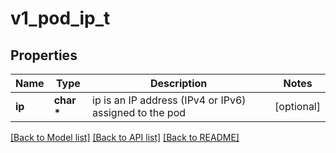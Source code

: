 # v1_pod_ip_t

## Properties
Name | Type | Description | Notes
------------ | ------------- | ------------- | -------------
**ip** | **char \*** | ip is an IP address (IPv4 or IPv6) assigned to the pod | [optional] 

[[Back to Model list]](../README.md#documentation-for-models) [[Back to API list]](../README.md#documentation-for-api-endpoints) [[Back to README]](../README.md)


